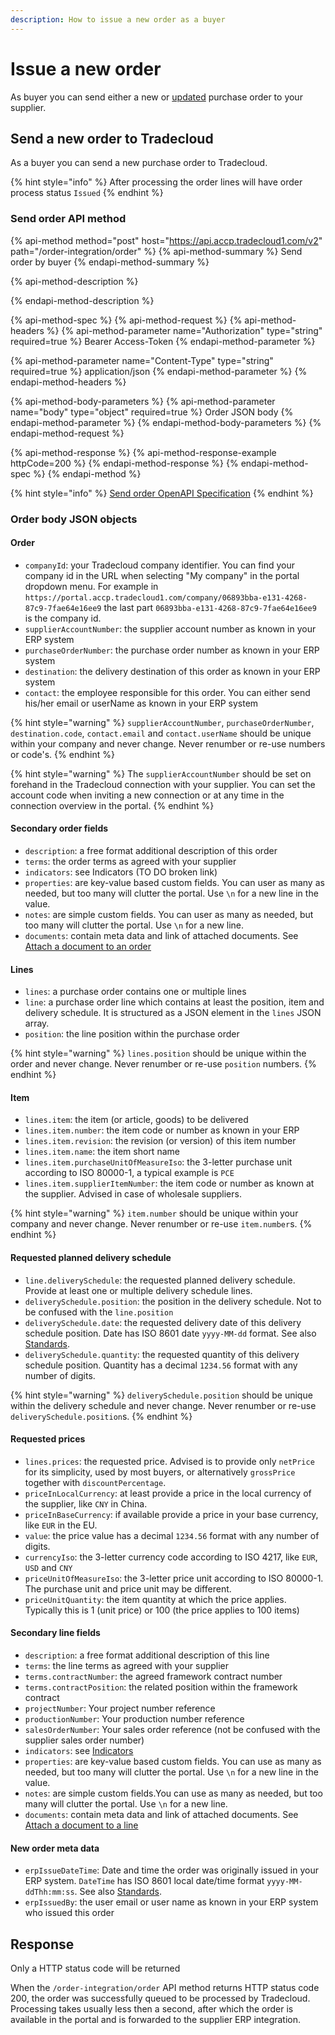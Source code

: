 ```yaml
---
description: How to issue a new order as a buyer
---
```


# Issue a new order

As buyer you can send either a new or [updated](../reissue.md) purchase order to your supplier.

## Send a new order to Tradecloud

As a buyer you can send a new purchase order to Tradecloud.

{% hint style="info" %}
After processing the order lines will have order process status `Issued`
{% endhint %}

### Send order API method

{% api-method method="post" host="https://api.accp.tradecloud1.com/v2" path="/order-integration/order" %}
{% api-method-summary %}
Send order by buyer
{% endapi-method-summary %}

{% api-method-description %}

{% endapi-method-description %}

{% api-method-spec %}
{% api-method-request %}
{% api-method-headers %}
{% api-method-parameter name="Authorization" type="string" required=true %}
Bearer Access-Token
{% endapi-method-parameter %}

{% api-method-parameter name="Content-Type" type="string" required=true %}
application/json
{% endapi-method-parameter %}
{% endapi-method-headers %}

{% api-method-body-parameters %}
{% api-method-parameter name="body" type="object" required=true %}
Order JSON body
{% endapi-method-parameter %}
{% endapi-method-body-parameters %}
{% endapi-method-request %}

{% api-method-response %}
{% api-method-response-example httpCode=200 %}
{% endapi-method-response %}
{% endapi-method-spec %}
{% endapi-method %}

{% hint style="info" %}
[Send order OpenAPI Specification](https://swagger-ui.accp.tradecloud1.com/?url=https://api.accp.tradecloud1.com/v2/order-integration/specs.yaml#/order-integration/sendOrderByBuyerRoute)
{% endhint %}

### Order body JSON objects

#### Order

* `companyId`: your Tradecloud company identifier. You can find your company id in the URL when selecting "My company" in the portal dropdown menu. For example in `https://portal.accp.tradecloud1.com/company/06893bba-e131-4268-87c9-7fae64e16ee9` the last part `06893bba-e131-4268-87c9-7fae64e16ee9` is the company id.
* `supplierAccountNumber`: the supplier account number as known in your ERP system
* `purchaseOrderNumber`: the purchase order number as known in your ERP system
* `destination`: the delivery destination of this order as known in your ERP system
* `contact`: the employee responsible for this order. You can either send his/her email or userName as known in your ERP system

{% hint style="warning" %}
`supplierAccountNumber`, `purchaseOrderNumber`, `destination.code`, `contact.email` and `contact.userName` should be unique within your company and never change. Never renumber or re-use numbers or code's.
{% endhint %}

{% hint style="warning" %}
The `supplierAccountNumber` should be set on forehand in the Tradecloud connection with your supplier. You can set the account code when inviting a new connection or at any time in the connection overview in the portal.
{% endhint %}

#### Secondary order fields

* `description`: a free format additional description of this order
* `terms`: the order terms as agreed with your supplier
* `indicators`: see Indicators \(TO DO broken link\)
* `properties`: are key-value based custom fields. You can user as many as needed, but too many will clutter the portal. Use `\n` for a new line in the value.
* `notes`: are simple custom fields. You can user as many as needed, but too many will clutter the portal. Use `\n` for a new line.
* `documents`: contain meta data and link of attached documents. See [Attach a document to an order](attach-document.md)

#### Lines

* `lines`: a purchase order contains one or multiple lines
* `line`: a purchase order line which contains at least the position, item and delivery schedule. It is structured as a JSON element in the `lines` JSON array. 
* `position`: the line position within the purchase order

{% hint style="warning" %}
`lines.position` should be unique within the order and never change. Never renumber or re-use `position` numbers.
{% endhint %}

#### Item

* `lines.item`: the item \(or article, goods\) to be delivered
* `lines.item.number`: the item code or number as known in your ERP
* `lines.item.revision`: the revision \(or version\) of this item number
* `lines.item.name`: the item short name
* `lines.item.purchaseUnitOfMeasureIso`: the 3-letter purchase unit according to ISO 80000-1, a typical example is `PCE`
* `lines.item.supplierItemNumber`: the item code or number as known at the supplier. Advised in case of wholesale suppliers.

{% hint style="warning" %}
`item.number` should be unique within your company and never change. Never renumber or re-use `item.number`s.
{% endhint %}

#### Requested planned delivery schedule

* `line.deliverySchedule`: the requested planned delivery schedule. Provide at least one or multiple delivery schedule lines.
* `deliverySchedule.position`: the position in the delivery schedule. Not to be confused with the `line.position`
* `deliverySchedule.date`: the requested delivery date of this delivery schedule position. Date has ISO 8601 date `yyyy-MM-dd` format. See also [Standards](../../api/standards.md).
* `deliverySchedule.quantity`: the requested quantity of this delivery schedule position. Quantity has a decimal `1234.56` format with any number of digits.

{% hint style="warning" %}
`deliverySchedule.position` should be unique within the delivery schedule and never change. Never renumber or re-use `deliverySchedule.position`s.
{% endhint %}

#### Requested prices

* `lines.prices`: the requested price. Advised is to provide only `netPrice` for its simplicity, used by most buyers, or alternatively `grossPrice` together with `discountPercentage`. 
* `priceInLocalCurrency`: at least provide a price in the local currency of the supplier, like `CNY` in China.
* `priceInBaseCurrency`: if available provide a price in your base currency, like `EUR` in the EU.
* `value`: the price value has a decimal `1234.56` format with any number of digits.
* `currencyIso`: the 3-letter currency code according to ISO 4217, like `EUR`, `USD` and `CNY`
* `priceUnitOfMeasureIso`: the 3-letter price unit according to ISO 80000-1. The purchase unit and price unit may be different.
* `priceUnitQuantity`: the item quantity at which the price applies. Typically this is 1 \(unit price\) or 100 \(the price applies to 100 items\)

#### Secondary line fields

* `description`: a free format additional description of this line
* `terms`: the line terms as agreed with your supplier
* `terms.contractNumber`: the agreed framework contract number
* `terms.contractPosition`: the related position within the framework contract
* `projectNumber`: Your project number reference
* `productionNumber`:  Your production number reference
* `salesOrderNumber`:  Your sales order reference \(not be confused with the supplier sales order number\)
* `indicators`: see [Indicators](https://github.com/tradecloud/tradecloud-docs-api-v2/tree/4d31c4cec4e1fe076995f1ccf8b7a83bf56cc193/order/buyer/indicators.md)
* `properties`: are key-value based custom fields. You can use as many as needed, but too many will clutter the portal.  Use `\n` for a new line in the value.
* `notes`: are simple custom fields.You can use as many as needed, but too many will clutter the portal. Use `\n` for a new line.
* `documents`: contain meta data and link of attached documents. See [Attach a document to a line](attach-document.md)

#### New order meta data

* `erpIssueDateTime`: Date and time the order was originally issued in your ERP system. `DateTime` has ISO 8601 local date/time format `yyyy-MM-ddThh:mm:ss`. See also [Standards](../../api/standards.md).
* `erpIssuedBy`: the user email or user name as known in your ERP system who issued this order

## Response

Only a HTTP status code will be returned

When the `/order-integration/order` API method returns HTTP status code 200, the order was successfully queued to be processed by Tradecloud. Processing takes usually less then a second, after which the order is available in the portal and is forwarded to the supplier ERP integration.

